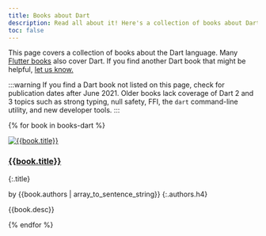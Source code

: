```yaml
---
title: Books about Dart
description: Read all about it! Here's a collection of books about Dart.
toc: false
---
```


This page covers a collection of books about the Dart language.
Many [Flutter books](https://flutter.dev/docs/resources/books)
also cover Dart.
If you find another Dart book that might be helpful,
[let us know.](https://github.com/dart-lang/website/issues)

:::warning
If you find a Dart book not listed on this page,
check for publication dates after June 2021.
Older books lack coverage of Dart 2 and 3 topics such as
strong typing, null safety, FFI, the `dart` command-line utility,
and new developer tools.
:::


{% for book in books-dart %}

<div class="book-img-with-details row">
<a href="{{book.link}}" title="{{book.title}}" class="col-sm-3">
  <img src="/assets/img/cover/{{book.cover}}" alt="{{book.title}}">
</a>
<div class="details col-sm-9">

### [{{book.title}}]({{book.link}})
{:.title}

by {{book.authors | array_to_sentence_string}}
{:.authors.h4}

{{book.desc}}

</div>
</div>
{% endfor %}
